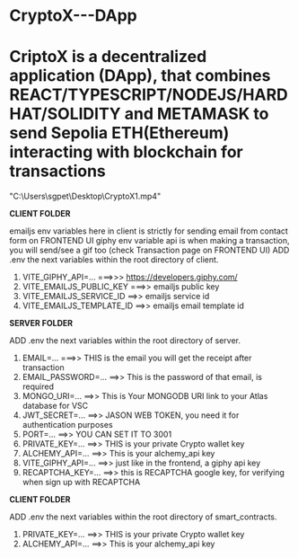 # CryptoX---DApp
CriptoX is a decentralized application (DApp), that combines REACT/TYPESCRIPT/NODEJS/HARDHAT/SOLIDITY and METAMASK to send Sepolia ETH(Ethereum) interacting with blockchain for transactions
=======
"C:\Users\sgpet\Desktop\CryptoX1.mp4"

**CLIENT FOLDER**

emailjs env variables here in client is strictly for sending email from contact form on FRONTEND UI
giphy env variable api is when making a transaction, you will send/see a gif too (check Transaction page on FRONTEND UI)
ADD .env the next variables within the root directory of client.
1. VITE_GIPHY_API=... ===>>> https://developers.giphy.com/
2. VITE_EMAILJS_PUBLIC_KEY ===>> emailjs public key
3. VITE_EMAILJS_SERVICE_ID  ==>> emailjs service id
4. VITE_EMAILJS_TEMPLATE_ID ==>> emailjs email template id


**SERVER FOLDER**

ADD .env the next variables within the root directory of server.
1. EMAIL=... ===>> THIS is the email you will get the receipt after transaction
2. EMAIL_PASSWORD=... ==>> This is the password of that email, is required
3. MONGO_URI=... ==>> This is Your MONGODB URI link to your Atlas database for VSC
4. JWT_SECRET=... ==>> JASON WEB TOKEN, you need it for authentication purposes
5. PORT=... ==>> YOU CAN SET IT TO 3001
6. PRIVATE_KEY=... ==>> THIS is your private Crypto wallet key 
7. ALCHEMY_API=... ==>> This is your alchemy_api key
8. VITE_GIPHY_API=... ==>> just like in the frontend, a giphy api key
9. RECAPTCHA_KEY=... ==>> this is RECAPTCHA google key, for verifying when sign up with RECAPTCHA


**CLIENT FOLDER**

ADD .env the next variables within the root directory of smart_contracts.
1. PRIVATE_KEY=... ==>> THIS is your private Crypto wallet key 
2. ALCHEMY_API=... ==>> This is your alchemy_api key


